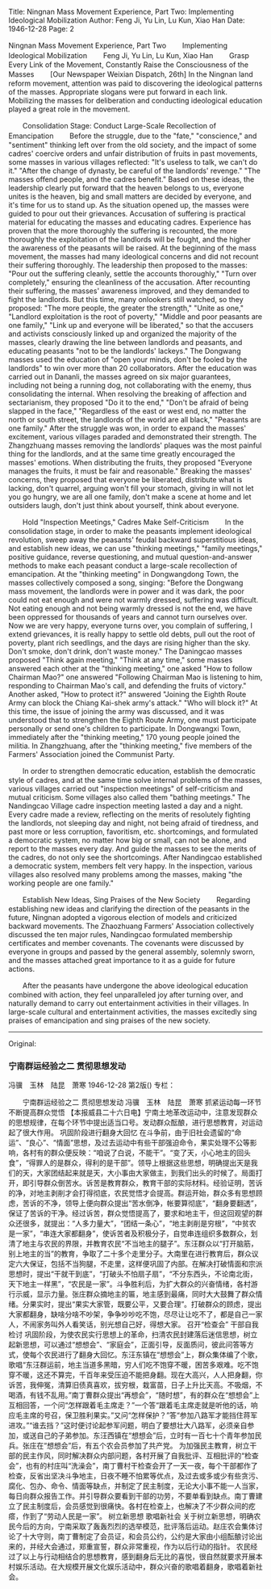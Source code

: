 Title: Ningnan Mass Movement Experience, Part Two: Implementing Ideological Mobilization
Author: Feng Ji, Yu Lin, Lu Kun, Xiao Han
Date: 1946-12-28
Page: 2

Ningnan Mass Movement Experience, Part Two
　　Implementing Ideological Mobilization
　　Feng Ji, Yu Lin, Lu Kun, Xiao Han
　　Grasp Every Link of the Movement, Constantly Raise the Consciousness of the Masses
　　[Our Newspaper Weixian Dispatch, 26th] In the Ningnan land reform movement, attention was paid to discovering the ideological patterns of the masses. Appropriate slogans were put forward in each link. Mobilizing the masses for deliberation and conducting ideological education played a great role in the movement.

　　Consolidation Stage: Conduct Large-Scale Recollection of Emancipation
　　Before the struggle, due to the "fate," "conscience," and "sentiment" thinking left over from the old society, and the impact of some cadres' coercive orders and unfair distribution of fruits in past movements, some masses in various villages reflected: "It's useless to talk, we can't do it." "After the change of dynasty, be careful of the landlords' revenge." "The masses offend people, and the cadres benefit." Based on these ideas, the leadership clearly put forward that the heaven belongs to us, everyone unites is the heaven, big and small matters are decided by everyone, and it's time for us to stand up. As the situation opened up, the masses were guided to pour out their grievances. Accusation of suffering is practical material for educating the masses and educating cadres. Experience has proven that the more thoroughly the suffering is recounted, the more thoroughly the exploitation of the landlords will be fought, and the higher the awareness of the peasants will be raised. At the beginning of the mass movement, the masses had many ideological concerns and did not recount their suffering thoroughly. The leadership then proposed to the masses: "Pour out the suffering cleanly, settle the accounts thoroughly," "Turn over completely," ensuring the cleanliness of the accusation. After recounting their suffering, the masses' awareness improved, and they demanded to fight the landlords. But this time, many onlookers still watched, so they proposed: "The more people, the greater the strength," "Unite as one," "Landlord exploitation is the root of poverty," "Middle and poor peasants are one family," "Link up and everyone will be liberated," so that the accusers and activists consciously linked up and organized the majority of the masses, clearly drawing the line between landlords and peasants, and educating peasants "not to be the landlords' lackeys." The Dongwang masses used the education of "open your minds, don't be fooled by the landlords" to win over more than 20 collaborators. After the education was carried out in Dananli, the masses agreed on six major guarantees, including not being a running dog, not collaborating with the enemy, thus consolidating the internal. When resolving the breaking of affection and sectarianism, they proposed "Do it to the end," "Don't be afraid of being slapped in the face," "Regardless of the east or west end, no matter the north or south street, the landlords of the world are all black," "Peasants are one family." After the struggle was won, in order to expand the masses' excitement, various villages paraded and demonstrated their strength. The Zhangzhuang masses removing the landlords' plaques was the most painful thing for the landlords, and at the same time greatly encouraged the masses' emotions. When distributing the fruits, they proposed "Everyone manages the fruits, it must be fair and reasonable." Breaking the masses' concerns, they proposed that everyone be liberated, distribute what is lacking, don't quarrel, arguing won't fill your stomach, giving in will not let you go hungry, we are all one family, don't make a scene at home and let outsiders laugh, don't just think about yourself, think about everyone.

　　Hold "Inspection Meetings," Cadres Make Self-Criticism
　　In the consolidation stage, in order to make the peasants implement ideological revolution, sweep away the peasants' feudal backward superstitious ideas, and establish new ideas, we can use "thinking meetings," "family meetings," positive guidance, reverse questioning, and mutual question-and-answer methods to make each peasant conduct a large-scale recollection of emancipation. At the "thinking meeting" in Dongwangdong Town, the masses collectively composed a song, singing: "Before the Dongwang mass movement, the landlords were in power and it was dark, the poor could not eat enough and were not warmly dressed, suffering was difficult. Not eating enough and not being warmly dressed is not the end, we have been oppressed for thousands of years and cannot turn ourselves over. Now we are very happy, everyone turns over, you complain of suffering, I extend grievances, it is really happy to settle old debts, pull out the root of poverty, plant rich seedlings, and the days are rising higher than the sky. Don't smoke, don't drink, don't waste money." The Daningcao masses proposed "Think again meeting," "Think at any time," some masses answered each other at the "thinking meeting," one asked "How to follow Chairman Mao?" one answered "Following Chairman Mao is listening to him, responding to Chairman Mao's call, and defending the fruits of victory." Another asked, "How to protect it?" answered "Joining the Eighth Route Army can block the Chiang Kai-shek army's attack." "Who will block it?" At this time, the issue of joining the army was discussed, and it was understood that to strengthen the Eighth Route Army, one must participate personally or send one's children to participate. In Dongwangxi Town, immediately after the "thinking meeting," 170 young people joined the militia. In Zhangzhuang, after the "thinking meeting," five members of the Farmers' Association joined the Communist Party.

　　In order to strengthen democratic education, establish the democratic style of cadres, and at the same time solve internal problems of the masses, various villages carried out "inspection meetings" of self-criticism and mutual criticism. Some villages also called them "bathing meetings." The Nandingcao Village cadre inspection meeting lasted a day and a night. Every cadre made a review, reflecting on the merits of resolutely fighting the landlords, not sleeping day and night, not being afraid of tiredness, and past more or less corruption, favoritism, etc. shortcomings, and formulated a democratic system, no matter how big or small, can not be alone, and report to the masses every day. And guide the masses to see the merits of the cadres, do not only see the shortcomings. After Nandingcao established a democratic system, members felt very happy. In the inspection, various villages also resolved many problems among the masses, making "the working people are one family."

　　Establish New Ideas, Sing Praises of the New Society
　　Regarding establishing new ideas and clarifying the direction of the peasants in the future, Ningnan adopted a vigorous election of models and criticized backward movements. The Zhaozhuang Farmers' Association collectively discussed the ten major rules, Nandingcao formulated membership certificates and member covenants. The covenants were discussed by everyone in groups and passed by the general assembly, solemnly sworn, and the masses attached great importance to it as a guide for future actions.

　　After the peasants have undergone the above ideological education combined with action, they feel unparalleled joy after turning over, and naturally demand to carry out entertainment activities in their villages. In large-scale cultural and entertainment activities, the masses excitedly sing praises of emancipation and sing praises of the new society.



<hr /> 

Original: 


### 宁南群运经验之二  贯彻思想发动
冯骥　玉林　陆昆　萧寒
1946-12-28
第2版()
专栏：

　　宁南群运经验之二
    贯彻思想发动
    冯骥　玉林　陆昆　萧寒
    抓紧运动每一环节  不断提高群众觉悟
    【本报威县二十六日电】宁南土地革改运动中，注意发现群众的思想规律，在每个环节中提出适当口号。发动群众酝酿，进行思想教育，对运动起了很大作用。
        巩固阶段进行翻身大回忆
    在斗争前，由于旧社会遗留的“命运”、“良心”、“情面”思想，及过去运动中有些干部强迫命令，果实处理不公等影响，各村有的群众便反映：“咱说了白说，不能干”。“变了天，小心地主的回头食”，“得罪人的是群众，得利的是干部”。领导上根据这些思想，明确提出天是我们的天，大家团结起来就是天，大小事由大家做主，到我们出头的时候了。局面打开，即引导群众倒苦水。诉苦是教育群众，教育干部的实际材料。经验证明，苦诉的净，对地主剥削才会打得彻底，农民觉悟才会提高。群运开始，群众多有思想顾虑，苦诉的不净，领导上便向群众提出“苦水倒净，帐要算彻底”，“翻身要翻透”，保证了苦诉的干净。经过诉苦，群众觉悟提高了，要求和地主干，但这回观望的群众还很多，就提出：“人多力量大”，“团结一条心”，“地主剥削是穷根”，“中贫农是一家”，“串连大家都翻身”，使诉苦者及积极分子，自觉串连组织多数群众，划清了地主与农民的界限，并教育农民“不当地主的腿子”。东汪群众以“打开脑筋，别上地主的当”的教育，争取了二十多个走里分子。大南里在进行教育后，群众议定六大保证，包括不当狗腿，不走里，这样便巩固了内部。在解决打破情面和宗派思想时，提出“干就干到底”，“打破头不怕扇子扇”，“不分东西头，不论南北街，天下地主一样黑”，“农民是一家”。斗争胜利后，为扩大群众的兴奋情绪，各村游行示威，显示力量。张庄群众摘地主的匾，地主感到最痛，同时大大鼓舞了群众情绪。分果实时，提出“果实大家管，既要公平，又要合理”。打破群众的顾虑，提出大家都翻身，缺啥分啥不吵架，争争吵吵吃不饱，尽尽让让吃不了，都是自己一家人，不闹家务叫外人看笑话，别光想自己好，得想大家。
  召开“检查会”  干部自我检讨
    巩固阶段，为使农民实行思想上的革命，扫清农民封建落后迷信思想，树立起新思想，可以通过“想想会”、“家庭会”，正面引导，反面质问，彼此问答等方式，使每个农民进行了翻身大回忆。东汪东镇在“想想会”上，群众集体编了个歌，歌唱“东汪群运前，地主当道多黑暗，穷人们吃不饱穿不暖，困苦多艰难。吃不饱穿不暖，这还不算完，千百年来受压迫不能把身翻。现在大高兴，人人把身翻，你诉苦，我伸冤，清算旧债真喜欢，拔穷根，栽富苗，日子上升比天高。不吸烟，不喝酒，有钱不乱用。”南丁曹群众提出“再想会”，“随时想”，有的群众在“想想会”上互相回答，一个问“怎样跟着毛主席走？”一个答“跟着毛主席走就是听他的话，响应毛主席的号召，保卫胜利果实。”又问“怎样保护？”答“参加八路军才能挡住蒋军进攻。”“谁去挡？”这时便讨论起参军问题，明白了要想壮大八路军，必须亲自参加，或送自己的子弟参加。东汪西镇在“想想会”后，立时有一百七十个青年参加民兵。张庄在“想想会”后，有五个农会员参加了共产党。
    为加强民主教育，树立干部的民主作风，同时解决群众内部问题，各村开展了自我批评、互相批评的“检查会”，也有的村庄叫“洗澡会”，南丁曹村干检查会开了一天一夜，每个干部都作了检查，反省出坚决斗争地主，日夜不睡不怕累等优点，及过去或多或少有些贪污、腐化、包办、命令、情面等缺点，并制定了民主制度，无论大小事不能一人当家，每日向群众报告工作。并引导群众要看到干部的功劳，不要单看到缺点。南丁曹建立了民主制度后，会员感觉到很痛快。各村在检查上，也解决了不少群众间的疙瘩，作到了“劳动人民是一家”。
  树立新思想  歌唱新社会
    关于树立新思想，明确农民今后的方向，宁南采取了轰轰烈烈的选举模范，批评落后运动。赵庄农会集体讨论了十大守则，南丁曹制定了会员证，和会员公约，公约是大家由小组酝酿讨论出来的，并经大会通过，郑重宣誓，群众非常重视，作为以后行动的指针。
    农民经过了以上与行动相结合的思想教育，感到翻身后无比的喜悦，很自然就要求开展本村娱乐活动。在大规模开展文化娱乐活动中，群众兴奋的歌唱着翻身，歌唱着新社会。
